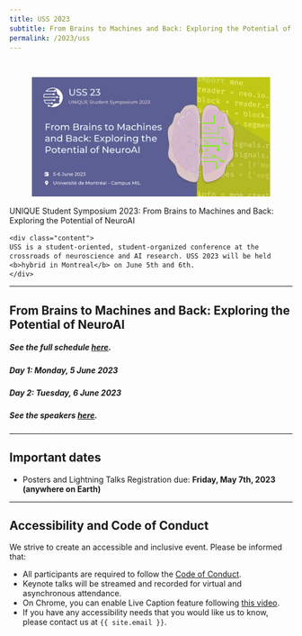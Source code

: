 ```yaml
---
title: USS 2023
subtitle: From Brains to Machines and Back: Exploring the Potential of NeuroAI
permalink: /2023/uss
---
```


<br>


<div class="card">
<div class="card-image">
    <figure class="image is-5by2">
    <img src="/assets/img/USS2023/banner.png" alt="USS 2023">
    </figure>
</div>
<div class="card-content">
    <div class="media">
    <div class="media-content">
        <p class="title is-4">UNIQUE Student Symposium 2023: From Brains to Machines and Back: Exploring the Potential of NeuroAI</p>
    </div>
    </div>

    <div class="content">
    USS is a student-oriented, student-organized conference at the crossroads of neuroscience and AI research. USS 2023 will be held <b>hybrid in Montreal</b> on June 5th and 6th.
    </div>
</div>
</div>

---

## From Brains to Machines and Back: Exploring the Potential of NeuroAI

##### See the full schedule [here](schedule).
##### Day 1: Monday, 5 June 2023
##### Day 2: Tuesday, 6 June 2023
##### See the speakers [here](speakers).

---

## Important dates

* Posters and Lightning Talks Registration due: <b>Friday, May 7th, 2023 (anywhere on Earth)</b>
<!-- * Registration is closed. Thanks for joining us! -->

<!-- ---

## Accepted Posters and Lightning Talks

Accepted submissions can be accessed <a href="/2023/posters-talks.html">here</a>.
-->

---

## Accessibility and Code of Conduct

We strive to create an accessible and inclusive event. Please be informed that:

- All participants are required to follow the [Code of Conduct](coc).
- Keynote talks will be streamed and recorded for virtual and asynchronous attendance.
- On Chrome, you can enable Live Caption feature following [this video](https://www.youtube.com/embed/KDP8a5s8yaU).
- If you have any accessibility needs that you would like us to know, please contact us at `{{ site.email }}`.

<!--
---
# The UNIQUE Student Symposium 2023 is coming soon!

## Reading list

The reading list will be posted [here](/2023/resources.html).

-->
